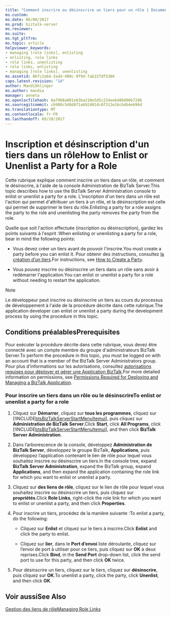 ```yaml
---
title: "Comment inscrire ou désinscrire un tiers pour un rôle | Documents Microsoft"
ms.custom: 
ms.date: 06/08/2017
ms.prod: biztalk-server
ms.reviewer: 
ms.suite: 
ms.tgt_pltfrm: 
ms.topic: article
helpviewer_keywords:
- managing [role links], enlisting
- enlisting, role links
- role links, unenlisting
- role links, enlisting
- managing [role links], unenlisting
ms.assetid: 06fc2a64-3add-400c-9f9d-fab22fdf5366
caps.latest.revision: "14"
author: MandiOhlinger
ms.author: mandia
manager: anneta
ms.openlocfilehash: 8af988a001e63ba210e5d5c224eeb486800b7286
ms.sourcegitcommit: cb908c540d8f1a692d01dc8f313e16cb4b4e696d
ms.translationtype: MT
ms.contentlocale: fr-FR
ms.lasthandoff: 09/20/2017
---
```

# <a name="how-to-enlist-or-unenlist-a-party-for-a-role"></a><span data-ttu-id="cf391-102">Inscription et désinscription d'un tiers dans un rôle</span><span class="sxs-lookup"><span data-stu-id="cf391-102">How to Enlist or Unenlist a Party for a Role</span></span>
<span data-ttu-id="cf391-103">Cette rubrique explique comment inscrire un tiers dans un rôle, et comment le désinscrire, à l'aide de la console Administration de BizTalk Server.</span><span class="sxs-lookup"><span data-stu-id="cf391-103">This topic describes how to use the BizTalk Server Administration console to enlist or unenlist a party for a role.</span></span> <span data-ttu-id="cf391-104">L'inscription d'un tiers dans un rôle est l'action qui permet d'attribuer un tiers à un rôle, et la désinscription est celle qui permet de supprimer le tiers du rôle.</span><span class="sxs-lookup"><span data-stu-id="cf391-104">Enlisting a party for a role assigns the party to the role and unenlisting the party removes the party from the role.</span></span>  
  
 <span data-ttu-id="cf391-105">Quelle que soit l'action effectuée (inscription ou désinscription), gardez les points suivants à l'esprit :</span><span class="sxs-lookup"><span data-stu-id="cf391-105">When enlisting or unenlisting a party for a role, bear in mind the following points:</span></span>  
  
-   <span data-ttu-id="cf391-106">Vous devez créer un tiers avant de pouvoir l'inscrire.</span><span class="sxs-lookup"><span data-stu-id="cf391-106">You must create a party before you can enlist it.</span></span> <span data-ttu-id="cf391-107">Pour obtenir des instructions, consultez [la création d’un tiers](http://msdn.microsoft.com/library/f6feca1d-bc83-4fb6-981d-26c9e0d53044).</span><span class="sxs-lookup"><span data-stu-id="cf391-107">For instructions, see [How to Create a Party](http://msdn.microsoft.com/library/f6feca1d-bc83-4fb6-981d-26c9e0d53044).</span></span>  
  
-   <span data-ttu-id="cf391-108">Vous pouvez inscrire ou désinscrire un tiers dans un rôle sans avoir à redémarrer l'application.</span><span class="sxs-lookup"><span data-stu-id="cf391-108">You can enlist or unenlist a party for a role without needing to restart the application.</span></span>  
  
> [!NOTE]
>  <span data-ttu-id="cf391-109">Le développeur peut inscrire ou désinscrire un tiers au cours du processus de développement à l'aide de la procédure décrite dans cette rubrique.</span><span class="sxs-lookup"><span data-stu-id="cf391-109">The application developer can enlist or unenlist a party during the development process by using the procedure in this topic.</span></span>  
  
## <a name="prerequisites"></a><span data-ttu-id="cf391-110">Conditions préalables</span><span class="sxs-lookup"><span data-stu-id="cf391-110">Prerequisites</span></span>  
 <span data-ttu-id="cf391-111">Pour exécuter la procédure décrite dans cette rubrique, vous devez être connecté avec un compte membre du groupe d'administrateurs BizTalk Server.</span><span class="sxs-lookup"><span data-stu-id="cf391-111">To perform the procedure in this topic, you must be logged on with an account that is a member of the BizTalk Server Administrators group.</span></span> <span data-ttu-id="cf391-112">Pour plus d’informations sur les autorisations, consultez [autorisations requises pour déployer et gérer une Application BizTalk](../core/permissions-required-for-deploying-and-managing-a-biztalk-application.md).</span><span class="sxs-lookup"><span data-stu-id="cf391-112">For more detailed information on permissions, see [Permissions Required for Deploying and Managing a BizTalk Application](../core/permissions-required-for-deploying-and-managing-a-biztalk-application.md).</span></span>  
  
### <a name="to-enlist-or-unenlist-a-party-for-a-role"></a><span data-ttu-id="cf391-113">Pour inscrire un tiers dans un rôle ou le désinscrire</span><span class="sxs-lookup"><span data-stu-id="cf391-113">To enlist or unenlist a party for a role</span></span>  
  
1.  <span data-ttu-id="cf391-114">Cliquez sur **Démarrer**, cliquez sur **tous les programmes**, cliquez sur [!INCLUDE[btsBizTalkServerStartMenuItemui](../includes/btsbiztalkserverstartmenuitemui-md.md)], puis cliquez sur **Administration de BizTalk Server**.</span><span class="sxs-lookup"><span data-stu-id="cf391-114">Click **Start**, click **All Programs**, click [!INCLUDE[btsBizTalkServerStartMenuItemui](../includes/btsbiztalkserverstartmenuitemui-md.md)], and then click **BizTalk Server Administration**.</span></span>  
  
2.  <span data-ttu-id="cf391-115">Dans l’arborescence de la console, développez **Administration de BizTalk Server**, développez le groupe BizTalk, **Applications**, puis développez l’application contenant le lien de rôle pour lequel vous souhaitez inscrire ou désinscrire un tiers.</span><span class="sxs-lookup"><span data-stu-id="cf391-115">In the console tree, expand **BizTalk Server Administration**, expand the BizTalk group, expand **Applications**, and then expand the application containing the role link for which you want to enlist or unenlist a party.</span></span>  
  
3.  <span data-ttu-id="cf391-116">Cliquez sur **des liens de rôle**, cliquez sur le lien de rôle pour lequel vous souhaitez inscrire ou désinscrire un tiers, puis cliquez sur **propriétés**.</span><span class="sxs-lookup"><span data-stu-id="cf391-116">Click **Role Links**, right-click the role link for which you want to enlist or unenlist a party, and then click **Properties**.</span></span>  
  
4.  <span data-ttu-id="cf391-117">Pour inscrire un tiers, procédez de la manière suivante :</span><span class="sxs-lookup"><span data-stu-id="cf391-117">To enlist a party, do the following:</span></span>  
  
    -   <span data-ttu-id="cf391-118">Cliquez sur **Enlist** et cliquez sur le tiers à inscrire.</span><span class="sxs-lookup"><span data-stu-id="cf391-118">Click **Enlist** and click the party to enlist.</span></span>  
  
    -   <span data-ttu-id="cf391-119">Cliquez sur **lier**, dans le **Port d’envoi** liste déroulante, cliquez sur l’envoi de port à utiliser pour ce tiers, puis cliquez sur **OK** à deux reprises.</span><span class="sxs-lookup"><span data-stu-id="cf391-119">Click **Bind**, in the **Send Port** drop-down list, click the send port to use for this party, and then click **OK** twice.</span></span>  
  
5.  <span data-ttu-id="cf391-120">Pour désinscrire un tiers, cliquez sur le tiers, cliquez sur **désinscrire**, puis cliquez sur **OK**.</span><span class="sxs-lookup"><span data-stu-id="cf391-120">To unenlist a party, click the party, click **Unenlist**, and then click **OK**.</span></span>  
  
## <a name="see-also"></a><span data-ttu-id="cf391-121">Voir aussi</span><span class="sxs-lookup"><span data-stu-id="cf391-121">See Also</span></span>  
 [<span data-ttu-id="cf391-122">Gestion des liens de rôle</span><span class="sxs-lookup"><span data-stu-id="cf391-122">Managing Role Links</span></span>](../core/managing-role-links.md)
